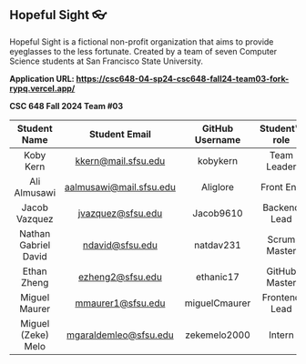 ## Hopeful Sight 👓

Hopeful Sight is a fictional non-profit organization that aims to provide eyeglasses to the less fortunate. 
Created by a team of seven Computer Science students at San Francisco State University. 

**Application URL: <https://csc648-04-sp24-csc648-fall24-team03-fork-rypq.vercel.app/>**

**CSC 648 Fall 2024 Team #03**

|     Student Name     |      Student Email      | GitHub Username | Student's role |
| :------------------: | :---------------------: | :-------------: | :------------: |
|      Koby Kern       |   kkern@mail.sfsu.edu   |    kobykern     |  Team Leader   |
|     Ali Almusawi     | aalmusawi@mail.sfsu.edu |    Aliglore     |   Front End    |
|    Jacob Vazquez     |    jvazquez@sfsu.edu    |    Jacob9610    |  Backend Lead  |
| Nathan Gabriel David |     ndavid@sfsu.edu     |    natdav231    |  Scrum Master  |
|     Ethan Zheng      |    ezheng2@sfsu.edu     |    ethanic17    | GitHub Master  |
|    Miguel Maurer     |    mmaurer1@sfsu.edu    |  miguelCmaurer  | Frontend Lead  |
|  Miguel (Zeke) Melo  |  mgaraldemleo@sfsu.edu  |  zekemelo2000   |     Intern     |


